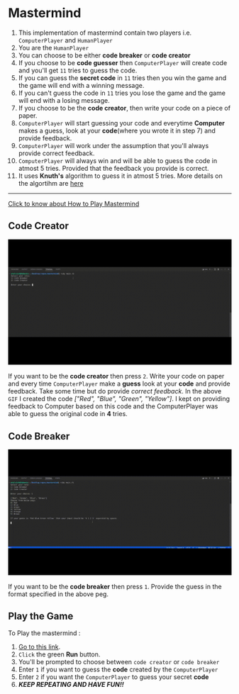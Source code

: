 # Mastermind

1. This implementation of mastermind contain two players i.e. `ComputerPlayer` and `HumanPlayer`
2. You are the `HumanPlayer`
3. You can choose to be either **code breaker** or **code creator**
4. If you choose to be **code guesser** then `ComputerPlayer` will create code and you'll get `11` tries to guess the code.
5. If you can guess the **secret code** in `11` tries then you win the game and the game will end with a winning message.
6. If you can't guess the code in `11` tries you lose the game and the game will end with a losing message.
7. If you choose to be the **code creator**, then write your code on a piece of paper.
8. `ComputerPlayer` will start guessing your code and everytime **Computer** makes a guess, look at your **code**(where you wrote it in step 7) and provide feedback.
9. `ComputerPlayer` will work under the assumption that you'll always provide correct feedback.
10. `ComputerPlayer` will always win and will be able to guess the code in atmost 5 tries. Provided that the feedback you provide is correct.
11. It uses **Knuth's** algorithm to guess it in atmost 5 tries. More details on the algortihm are [here](https://en.wikipedia.org/wiki/Mastermind_(board_game)#Best_strategies_with_four_holes_and_six_colors)

---

[Click to know about How to Play Mastermind](https://www.wikihow.com/Play-Mastermind)

## Code Creator

![Code Creator](https://github.com/Atul-Vish/mastermind/blob/main/media/code_creator.gif)

If you want to be the **code creator** then press `2`. Write your code on paper and every time `ComputerPlayer` make a **guess** look at your **code** and provide feedback. Take some time but do provide *correct feedback*. In the above `GIF` I created the code *["Red", "Blue", "Green", "Yellow"]*. I kept on providing feedback to Computer based on this code and the ComputerPlayer was able to guess the original code in **4** tries.

## Code Breaker

![Code Breaker](https://github.com/Atul-Vish/mastermind/blob/main/media/code_guess.gif)

If you want to be the **code breaker** then press `1`. Provide the guess in the format specified in the above peg.

## Play the Game

To Play the mastermind : 
1. [Go to this link](https://replit.com/@atulvishwakarm6/mastermind).
2. `Click` the green **Run** button.
3. You'll be prompted to choose between `code creator` or `code breaker`
4. Enter `1` if you want to guess the **code** created by the `ComputerPlayer`
5. Enter `2` if you want the `ComputerPlayer` to guess your secret **code**
6. ***KEEP REPEATING AND HAVE FUN!!***